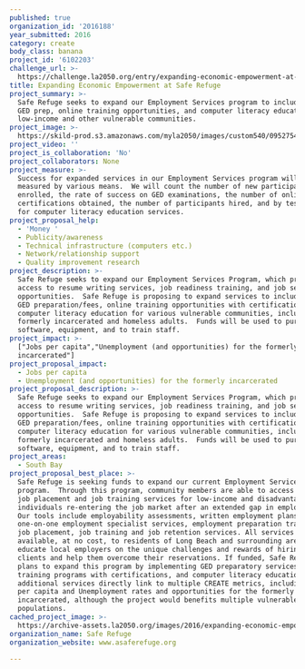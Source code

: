 ```yaml
---
published: true
organization_id: '2016188'
year_submitted: 2016
category: create
body_class: banana
project_id: '6102203'
challenge_url: >-
  https://challenge.la2050.org/entry/expanding-economic-empowerment-at-safe-refuge
title: Expanding Economic Empowerment at Safe Refuge
project_summary: >-
  Safe Refuge seeks to expand our Employment Services program to include online
  GED prep, online training opportunities, and computer literacy education for
  low-income and other vulnerable communities.
project_image: >-
  https://skild-prod.s3.amazonaws.com/myla2050/images/custom540/0952754165741-team91.jpg
project_video: ''
project_is_collaboration: 'No'
project_collaborators: None
project_measure: >-
  Success for expanded services in our Employment Services program will be
  measured by various means.  We will count the number of new participants
  enrolled, the rate of success on GED examinations, the number of online
  certifications obtained, the number of participants hired, and by test results
  for computer literacy education services.
project_proposal_help:
  - 'Money '
  - Publicity/awareness
  - Technical infrastructure (computers etc.)
  - Network/relationship support
  - Quality improvement research
project_description: >-
  Safe Refuge seeks to expand our Employment Services Program, which provides
  access to resume writing services, job readiness training, and job search
  opportunities.  Safe Refuge is proposing to expand services to include online
  GED preparation/fees, online training opportunities with certifications, and
  computer literacy education for various vulnerable communities, including the
  formerly incarcerated and homeless adults.  Funds will be used to purchase
  software, equipment, and to train staff.
project_impact: >-
  ["Jobs per capita","Unemployment (and opportunities) for the formerly
  incarcerated"]
project_proposal_impact:
  - Jobs per capita
  - Unemployment (and opportunities) for the formerly incarcerated
project_proposal_description: >-
  Safe Refuge seeks to expand our Employment Services Program, which provides
  access to resume writing services, job readiness training, and job search
  opportunities.  Safe Refuge is proposing to expand services to include online
  GED preparation/fees, online training opportunities with certifications, and
  computer literacy education for various vulnerable communities, including the
  formerly incarcerated and homeless adults.  Funds will be used to purchase
  software, equipment, and to train staff.
project_areas:
  - South Bay
project_proposal_best_place: >-
  Safe Refuge is seeking funds to expand our current Employment Services
  program.  Through this program, community members are able to access on-site
  job placement and job training services for low-income and disadvantaged
  individuals re-entering the job market after an extended gap in employment.
  Our tools include employability assessments, written employment plans,
  one-on-one employment specialist services, employment preparation training,
  job placement, job training and job retention services. All services are
  available, at no cost, to residents of Long Beach and surrounding areas. We
  educate local employers on the unique challenges and rewards of hiring our
  clients and help them overcome their reservations. If funded, Safe Refuge
  plans to expand this program by implementing GED preparatory services, online
  training programs with certifications, and computer literacy education.  These
  additional services directly link to multiple CREATE metrics, including Jobs
  per capita and Unemployment rates and opportunities for the formerly
  incarcerated, although the project would benefits multiple vulnerable
  populations.
cached_project_image: >-
  https://archive-assets.la2050.org/images/2016/expanding-economic-empowerment-at-safe-refuge/skild-prod.s3.amazonaws.com/myla2050/images/custom540/0952754165741-team91.jpg
organization_name: Safe Refuge
organization_website: www.asaferefuge.org

---
```

